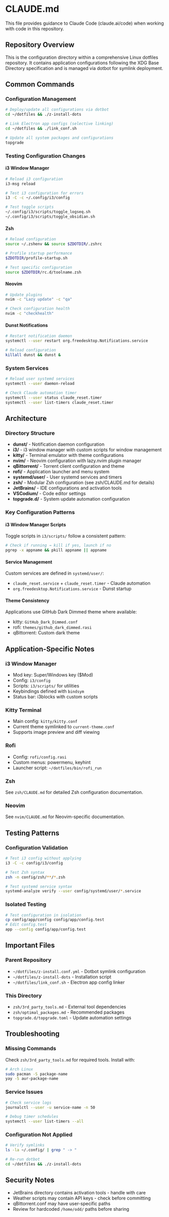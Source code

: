 # CLAUDE.md

This file provides guidance to Claude Code (claude.ai/code) when working with code in this repository.

## Repository Overview

This is the configuration directory within a comprehensive Linux dotfiles repository. It contains application configurations following the XDG Base Directory specification and is managed via dotbot for symlink deployment.

## Common Commands

### Configuration Management
```bash
# Deploy/update all configurations via dotbot
cd ~/dotfiles && ./z-install-dots

# Link Electron app configs (selective linking)
cd ~/dotfiles && ./link_conf.sh

# Update all system packages and configurations
topgrade
```

### Testing Configuration Changes

#### i3 Window Manager
```bash
# Reload i3 configuration
i3-msg reload

# Test i3 configuration for errors
i3 -C -c ~/.config/i3/config

# Test toggle scripts
~/.config/i3/scripts/toggle_logseq.sh
~/.config/i3/scripts/toggle_obsidian.sh
```

#### Zsh
```bash
# Reload configuration
source ~/.zshenv && source $ZDOTDIR/.zshrc

# Profile startup performance
$ZDOTDIR/profile-startup.sh

# Test specific configuration
source $ZDOTDIR/rc.d/toolname.zsh
```

#### Neovim
```bash
# Update plugins
nvim -c "Lazy update" -c "qa"

# Check configuration health
nvim -c "checkhealth"
```

#### Dunst Notifications
```bash
# Restart notification daemon
systemctl --user restart org.freedesktop.Notifications.service

# Reload configuration
killall dunst && dunst &
```

### System Services
```bash
# Reload user systemd services
systemctl --user daemon-reload

# Check Claude automation timer
systemctl --user status claude_reset.timer
systemctl --user list-timers claude_reset.timer
```

## Architecture

### Directory Structure
- **dunst/** - Notification daemon configuration
- **i3/** - i3 window manager with custom scripts for window management
- **kitty/** - Terminal emulator with theme configurations
- **nvim/** - Neovim configuration with lazy.nvim plugin manager
- **qBittorrent/** - Torrent client configuration and theme
- **rofi/** - Application launcher and menu system
- **systemd/user/** - User systemd services and timers
- **zsh/** - Modular Zsh configuration (see zsh/CLAUDE.md for details)
- **JetBrains/** - IDE configurations and activation tools
- **VSCodium/** - Code editor settings
- **topgrade.d/** - System update automation configuration

### Key Configuration Patterns

#### i3 Window Manager Scripts
Toggle scripts in `i3/scripts/` follow a consistent pattern:
```bash
# Check if running → kill if yes, launch if no
pgrep -x appname && pkill appname || appname
```

#### Service Management
Custom services are defined in `systemd/user/`:
- `claude_reset.service` + `claude_reset.timer` - Claude automation
- `org.freedesktop.Notifications.service` - Dunst startup

#### Theme Consistency
Applications use GitHub Dark Dimmed theme where available:
- kitty: `GitHub_Dark_Dimmed.conf`
- rofi: `themes/github_dark_dimmed.rasi`
- qBittorrent: Custom dark theme

## Application-Specific Notes

### i3 Window Manager
- Mod key: Super/Windows key ($Mod)
- Config: `i3/config`
- Scripts: `i3/scripts/` for utilities
- Keybindings defined with `bindsym`
- Status bar: i3blocks with custom scripts

### Kitty Terminal
- Main config: `kitty/kitty.conf`
- Current theme symlinked to `current-theme.conf`
- Supports image preview and diff viewing

### Rofi
- Config: `rofi/config.rasi`
- Custom menus: powermenu, keyhint
- Launcher script: `~/dotfiles/bin/rofi_run`

### Zsh
See `zsh/CLAUDE.md` for detailed Zsh configuration documentation.

### Neovim
See `nvim/CLAUDE.md` for Neovim-specific documentation.

## Testing Patterns

### Configuration Validation
```bash
# Test i3 config without applying
i3 -C -c config/i3/config

# Test Zsh syntax
zsh -n config/zsh/**/*.zsh

# Test systemd service syntax
systemd-analyze verify --user config/systemd/user/*.service
```

### Isolated Testing
```bash
# Test configuration in isolation
cp config/app/config config/app/config.test
# Edit config.test
app --config config/app/config.test
```

## Important Files

### Parent Repository
- `~/dotfiles/z-install.conf.yml` - Dotbot symlink configuration
- `~/dotfiles/z-install-dots` - Installation script
- `~/dotfiles/link_conf.sh` - Electron app config linker

### This Directory
- `zsh/3rd_party_tools.md` - External tool dependencies
- `zsh/optimal_packages.md` - Recommended packages
- `topgrade.d/topgrade.toml` - Update automation settings

## Troubleshooting

### Missing Commands
Check `zsh/3rd_party_tools.md` for required tools. Install with:
```bash
# Arch Linux
sudo pacman -S package-name
yay -S aur-package-name
```

### Service Issues
```bash
# Check service logs
journalctl --user -u service-name -n 50

# Debug timer schedules
systemctl --user list-timers --all
```

### Configuration Not Applied
```bash
# Verify symlinks
ls -la ~/.config/ | grep " -> "

# Re-run dotbot
cd ~/dotfiles && ./z-install-dots
```

## Security Notes

- JetBrains directory contains activation tools - handle with care
- Weather scripts may contain API keys - check before committing
- qBittorrent.conf may have user-specific paths
- Review for hardcoded `/home/odd/` paths before sharing